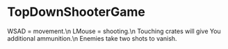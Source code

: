 # TopDownShooterGame


WSAD = movement.\n
LMouse = shooting.\n
Touching crates will give You additional ammunition.\n
Enemies take two shots to vanish.
